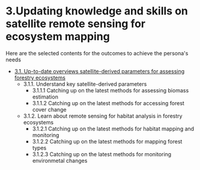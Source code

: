 # 3.Updating knowledge and skills on satellite remote sensing for ecosystem mapping
Here are the selected contents for the outcomes to achieve the persona's needs

- [3.1. Up-to-date overviews satellite-derived parameters for assessing forestry ecosystems](subsections/00003/3.1.ecosystem.md)
  - 3.1.1. Understand key satellite-derived parameters
    - 3.1.1.1 Catching up on the latest methods for assessing biomass estimation
    - 3.1.1.2 Catching up on the latest methods for accessing forest cover change
  - 3.1.2. Learn about remote sensing for habitat analysis in forestry ecosystems
    - 3.1.2.1 Catching up on the latest methods for habitat mapping and monitoring
    - 3.1.2.2 Catching up on the latest methods for mapping forest types
    - 3.1.2.3 Catching up on the latest methods for monitoring environmetal changes 



```python

```
